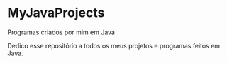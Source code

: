 # MyJavaProjects
Programas criados por mim em Java

Dedico esse repositório a todos os meus projetos e programas feitos em Java.
